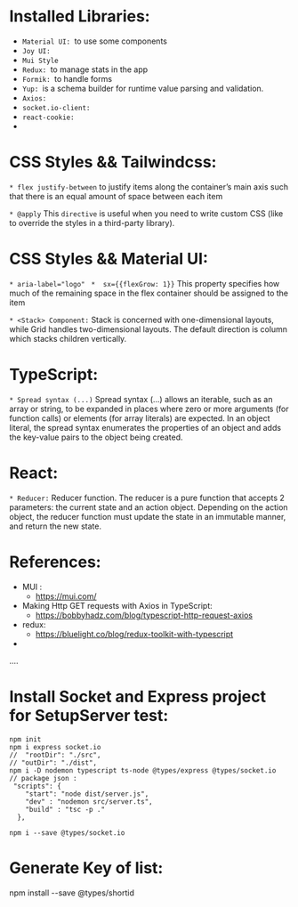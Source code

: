 # Installed Libraries:
* `Material UI: `to use some components
* `Joy UI: `
* `Mui Style`
* `Redux: `to manage stats in the app
* `Formik: `to handle forms
* `Yup: `is a schema builder for runtime value parsing and validation.
* `Axios: `
* `socket.io-client: `
* `react-cookie: `
* 
# CSS Styles && Tailwindcss:

`* flex justify-between`
    to justify items along the container’s main axis such that there is an equal amount of space between each item

`* @apply`
    This `directive` is useful when you need to write custom CSS (like to override the styles in a third-party library).

# CSS Styles && Material UI:

`* aria-label="logo" `
`*  sx={{flexGrow: 1}}`
    This property specifies how much of the remaining space in the flex container should be assigned to the item

`* <Stack> Component:`
    Stack is concerned with one-dimensional layouts, while Grid handles two-dimensional layouts. The default direction is column which stacks children vertically.


# TypeScript:
`* Spread syntax (...)`
Spread syntax (...) allows an iterable, such as an array or string, to be expanded in places where zero or more arguments (for function calls) or elements (for array literals) are expected. In an object literal, the spread syntax enumerates the properties of an object and adds the key-value pairs to the object being created.



# React:
`* Reducer:`
Reducer function. The reducer is a pure function that accepts 2 parameters: the current state and an action object. Depending on the action object, the reducer function must update the state in an immutable manner, and return the new state.

# References:
* MUI :
    - https://mui.com/
* Making Http GET requests with Axios in TypeScript:
    - https://bobbyhadz.com/blog/typescript-http-request-axios
* redux: 
    - https://bluelight.co/blog/redux-toolkit-with-typescript
* 
....

# Install Socket and Express project for SetupServer test:
```
npm init
npm i express socket.io
//  "rootDir": "./src", 
// "outDir": "./dist",      
npm i -D nodemon typescript ts-node @types/express @types/socket.io
// package json :
 "scripts": {
    "start": "node dist/server.js",
    "dev" : "nodemon src/server.ts",
    "build" : "tsc -p ."
  },
```

```
npm i --save @types/socket.io
```

# Generate Key of list:
npm install --save @types/shortid


